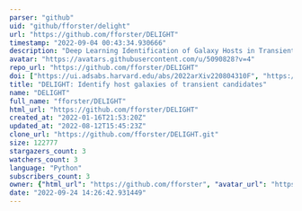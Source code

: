 ```yaml
---
parser: "github"
uid: "github/fforster/delight"
url: "https://github.com/fforster/DELIGHT"
timestamp: "2022-09-04 00:43:34.930666"
description: "Deep Learning Identification of Galaxy Hosts in Transients"
avatar: "https://avatars.githubusercontent.com/u/5090828?v=4"
repo_url: "https://github.com/fforster/DELIGHT"
doi: ["https://ui.adsabs.harvard.edu/abs/2022arXiv220804310F", "https://ui.adsabs.harvard.edu/abs/2022ascl.soft08012F/abstract"]
title: "DELIGHT: Identify host galaxies of transient candidates"
name: "DELIGHT"
full_name: "fforster/DELIGHT"
html_url: "https://github.com/fforster/DELIGHT"
created_at: "2022-01-16T21:53:20Z"
updated_at: "2022-08-12T15:45:23Z"
clone_url: "https://github.com/fforster/DELIGHT.git"
size: 122777
stargazers_count: 3
watchers_count: 3
language: "Python"
subscribers_count: 3
owner: {"html_url": "https://github.com/fforster", "avatar_url": "https://avatars.githubusercontent.com/u/5090828?v=4", "login": "fforster", "type": "User"}
date: "2022-09-24 14:26:42.931449"
---
```

